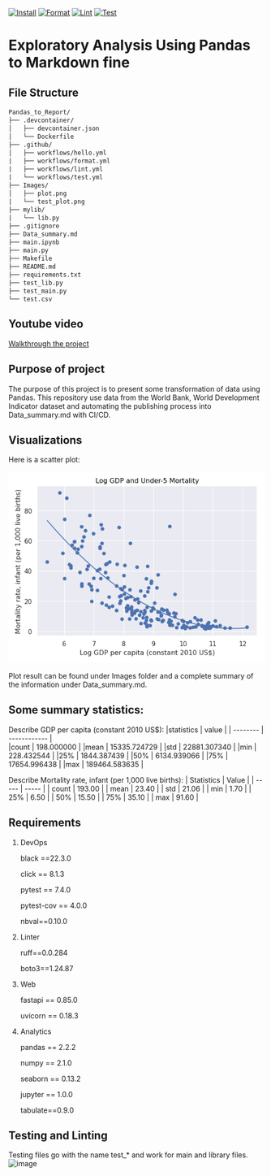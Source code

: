[![Install](https://github.com/nogibjj/Diego_Rodriguez_Individual_Project1/actions/workflows/hello.yml/badge.svg)](https://github.com/nogibjj/Diego_Rodriguez_Individual_Project1/actions/workflows/hello.yml)
[![Format](https://github.com/nogibjj/Diego_Rodriguez_Individual_Project1/actions/workflows/format.yml/badge.svg)](https://github.com/nogibjj/Diego_Rodriguez_Individual_Project1/actions/workflows/format.yml)
[![Lint](https://github.com/nogibjj/Diego_Rodriguez_Individual_Project1/actions/workflows/lint.yml/badge.svg)](https://github.com/nogibjj/Diego_Rodriguez_Individual_Project1/actions/workflows/lint.yml)
[![Test](https://github.com/nogibjj/Diego_Rodriguez_Individual_Project1/actions/workflows/test.yml/badge.svg)](https://github.com/nogibjj/Diego_Rodriguez_Individual_Project1/actions/workflows/test.yml)
# Exploratory Analysis Using Pandas to Markdown fine
## File Structure 
```
Pandas_to_Report/
├── .devcontainer/
│   ├── devcontainer.json
│   └── Dockerfile
├── .github/
│   ├── workflows/hello.yml
|   ├── workflows/format.yml
|   ├── workflows/lint.yml
|   └── workflows/test.yml
├── Images/
│   ├── plot.png
|   └── test_plot.png
├── mylib/
|   └── lib.py
├── .gitignore
├── Data_summary.md
├── main.ipynb
├── main.py
├── Makefile
├── README.md
├── requirements.txt
├── test_lib.py
├── test_main.py
└── test.csv
```
## Youtube video
[Walkthrough the project](https://www.youtube.com/watch?v=V1b-8KlwHVU)

## Purpose of project
The purpose of this project is to present some transformation of data using Pandas. This repository use data from the World Bank, World Development Indicator dataset and automating the publishing process into Data_summary.md with CI/CD. 


## Visualizations
Here is a scatter plot:

![scatter_plot](images/plot.png)

Plot result can be found under Images folder and a complete summary of the information under Data_summary.md.

## Some summary statistics:
Describe GDP per capita (constant 2010 US$):
|statistics | value |
| -------- | ------------ |   
|count       | 198.000000 |
|mean      | 15335.724729 |
|std       | 22881.307340 |
|min         | 228.432544 |
|25%        | 1844.387439 |
|50%        | 6134.939066 |
|75%       | 17654.996438 |
|max      | 189464.583635 |

Describe Mortality rate, infant (per 1,000 live births):
| Statistics | Value |
| ----- | ----- |
| count | 193.00 |
| mean | 23.40 |
| std | 21.06 |
| min | 1.70 |
| 25% | 6.50 |
| 50% | 15.50 |
| 75% | 35.10 |
| max | 91.60 |

## Requirements
1. DevOps
   
   black ==22.3.0
   
   click == 8.1.3

   pytest == 7.4.0

   pytest-cov == 4.0.0

   nbval==0.10.0
   
2. Linter

   ruff==0.0.284

   boto3==1.24.87

3. Web

   fastapi == 0.85.0

   uvicorn == 0.18.3

4. Analytics

   pandas == 2.2.2

   numpy == 2.1.0

   seaborn == 0.13.2

   jupyter == 1.0.0

   tabulate==0.9.0

## Testing and Linting
Testing files go with the name test_* and work for main and library files. 
<img width="1059" alt="image" src="https://github.com/user-attachments/assets/17579751-3ff5-4ebd-b2dd-b3b51c4406d4">

